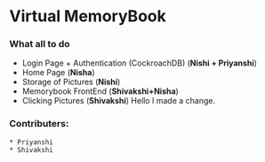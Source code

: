 # Virtual MemoryBook
### What all to do
* Login Page + Authentication (CockroachDB) (**Nishi + Priyanshi**)
* Home Page (**Nisha**)
* Storage of Pictures (**Nishi**)
* Memorybook FrontEnd (**Shivakshi+Nisha**)
* Clicking Pictures (**Shivakshi**)
Hello I made a change. 

### Contributers:
    * Priyanshi 
    * Shivakshi
